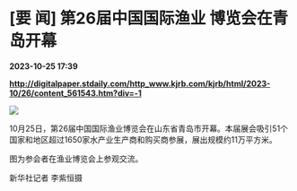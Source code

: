 # [要 闻] 第26届中国国际渔业 博览会在青岛开幕

**2023-10-25 17:39**

**http://digitalpaper.stdaily.com/http_www.kjrb.com/kjrb/html/2023-10/26/content_561543.htm?div=-1**

![](http://digitalpaper.stdaily.com/http_www.kjrb.com/kjrb/images/2023-10/26/03/3547576_zhangjy_1698249113212_b.jpg)

 10月25日，第26届中国国际渔业博览会在山东省青岛市开幕。本届展会吸引51个国家和地区超过1650家水产业生产商和购买商参展，展出规模约11万平方米。

 图为参会者在渔业博览会上参观交流。

 新华社记者 李紫恒摄
